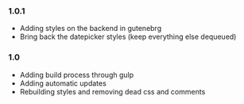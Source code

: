 ### 1.0.1
* Adding styles on the backend in gutenebrg
* Bring back the datepicker styles (keep everything else dequeued)

### 1.0
* Adding build process through gulp
* Adding automatic updates
* Rebuilding styles and removing dead css and comments
